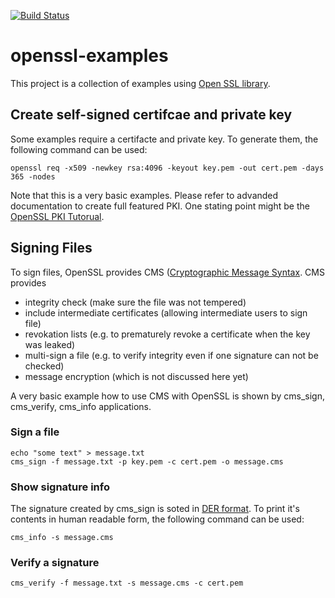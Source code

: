 [![Build Status](https://travis-ci.org/falk-werner/openssl-examples.svg?branch=master)](https://travis-ci.org/falk-werner/openssl-examples)

# openssl-examples

This project is a collection of examples using [Open SSL library](https://www.openssl.org/).

## Create self-signed certifcae and private key

Some examples require a certifacte and private key. To generate them, the following
command can be used:

    openssl req -x509 -newkey rsa:4096 -keyout key.pem -out cert.pem -days 365 -nodes

Note that this is a very basic examples. Please refer to advanded documentation to create
full featured PKI. One stating point might be the [OpenSSL PKI Tutorual](https://pki-tutorial.readthedocs.io/).

## Signing Files

To sign files, OpenSSL provides CMS ([Cryptographic Message Syntax](https://en.wikipedia.org/wiki/Cryptographic_Message_Syntax). CMS provides

*   integrity check (make sure the file was not tempered)
*   include intermediate certificates (allowing intermediate users to sign file)
*   revokation lists  (e.g. to prematurely revoke a certificate when the key was leaked)
*   multi-sign a file (e.g. to verify integrity even if one signature can not be checked)
*   message encryption (which is not discussed here yet)

A very basic example how to use CMS with OpenSSL is shown by cms_sign, cms_verify, cms_info applications.

### Sign a file

    echo "some text" > message.txt
    cms_sign -f message.txt -p key.pem -c cert.pem -o message.cms
    
### Show signature info

The signature created by cms_sign is soted in [DER format](https://wiki.openssl.org/index.php/DER). To print it's contents in human readable form, the following command can be used:

    cms_info -s message.cms

###  Verify a signature

    cms_verify -f message.txt -s message.cms -c cert.pem

